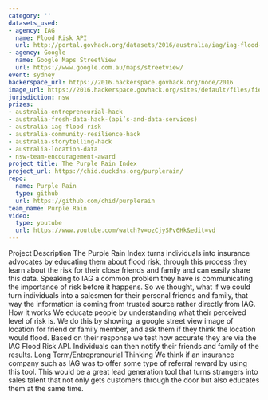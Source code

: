 ```yaml
---
category: ''
datasets_used:
- agency: IAG
  name: Flood Risk API
  url: http://portal.govhack.org/datasets/2016/australia/iag/iag-flood-data.html
- agency: Google
  name: Google Maps StreetView
  url: https://www.google.com.au/maps/streetview/
event: sydney
hackerspace_url: https://2016.hackerspace.govhack.org/node/2016
image_url: https://2016.hackerspace.govhack.org/sites/default/files/field/image/Purple-Rain-Logo.png
jurisdiction: nsw
prizes:
- australia-entrepreneurial-hack
- australia-fresh-data-hack-(api’s-and-data-services)
- australia-iag-flood-risk
- australia-community-resilience-hack
- australia-storytelling-hack
- australia-location-data
- nsw-team-encouragement-award
project_title: The Purple Rain Index
project_url: https://chid.duckdns.org/purplerain/
repo:
  name: Purple Rain
  type: github
  url: https://github.com/chid/purplerain
team_name: Purple Rain
video:
  type: youtube
  url: https://www.youtube.com/watch?v=ozCjySPv6Hk&edit=vd
---
```


Project Description
The Purple Rain Index turns individuals into insurance advocates by educating them about flood risk, through this process they learn about the risk for their close friends and family and can easily share this data.
Speaking to IAG a common problem they have is communicating the importance of risk before it happens. So we thought, what if we could turn individuals into a salesmen for their personal friends and family, that way the information is coming from trusted source rather directly from IAG.
How it works
We educate people by understanding what their perceived level of risk is. We do this by showing  a google street view image of location for friend or family member, and ask them if they think the location would flood. Based on their response we test how accurate they are via the IAG Flood Risk API. Individuals can then notify their friends and family of the results.
Long Term/Entrepreneurial Thinking
We think if an insurance company such as IAG was to offer some type of referral reward by using this tool. This would be a great lead generation tool that turns strangers into sales talent that not only gets customers through the door but also educates them at the same time.